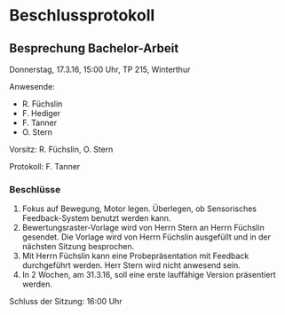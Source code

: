 # Beschlussprotokoll

## Besprechung Bachelor-Arbeit

Donnerstag, 17.3.16, 15:00 Uhr, TP 215, Winterthur

Anwesende:

*   R. Füchslin
*   F. Hediger
*   F. Tanner
*   O. Stern

Vorsitz: R. Füchslin, O. Stern

Protokoll: F. Tanner

### Beschlüsse

1.  Fokus auf Bewegung, Motor legen.
    Überlegen, ob Sensorisches Feedback-System benutzt werden kann.
2.  Bewertungsraster-Vorlage wird von Herrn Stern an Herrn Füchslin gesendet.
    Die Vorlage wird von Herrn Füchslin ausgefüllt und in der nächsten Sitzung besprochen.
3.  Mit Herrn Füchslin kann eine Probepräsentation mit Feedback durchgeführt werden.
    Herr Stern wird nicht anwesend sein.
4.  In 2 Wochen, am 31.3.16, soll eine erste lauffähige Version präsentiert werden.

Schluss der Sitzung: 16:00 Uhr
